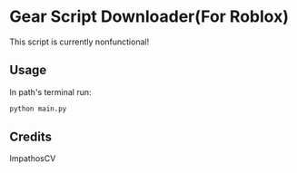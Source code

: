 # Gear Script Downloader(For Roblox)

This script is currently nonfunctional!

## Usage 

In path's terminal run:

```python
python main.py
```

## Credits
ImpathosCV